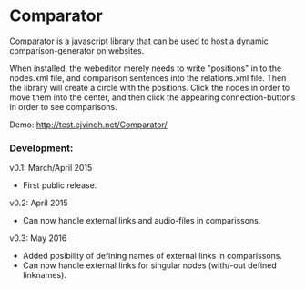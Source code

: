 Comparator
==========
Comparator is a javascript library that can be used to host a dynamic comparison-generator on websites.

When installed, the webeditor merely needs to write "positions" in to the nodes.xml file, and comparison sentences into the relations.xml file. Then the library will create a circle with the positions. Click the nodes in order to move them into the center, and then click the appearing connection-buttons in order to see comparisons.

Demo:
http://test.ejvindh.net/Comparator/

### Development:

v0.1: March/April 2015
- First public release.

v0.2: April 2015
- Can now handle external links and audio-files in comparissons.

v0.3: May 2016
- Added posibility of defining names of external links in comparissons.
- Can now handle external links for singular nodes (with/-out defined linknames).
